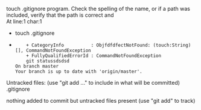 touch .gitignore
program. Check the spelling of the name, or if a path was included, verify that the path is correct and  
At line:1 char:1

- touch .gitignore
- ```
      + CategoryInfo          : ObjfdfdfectNotFound: (touch:String) [], CommandNotFoundException
      + FullyQualifiedErrorId : CommandNotFoundException
      git statussdsdsd
  On branch master
  Your branch is up to date with 'origin/master'.
  ```

Untracked files:
(use "git add <file>..." to include in what will be committed)
.gitignore

nothing added to commit but untracked files present (use "git add" to track)
